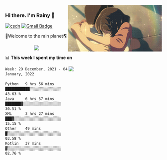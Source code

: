 <img  align='right' height="150" src="https://github.com/LikeRainDay/LikeRainDay/blob/master/pic/img_rain_1.gif?raw=true">



### Hi there. I'm Rainy :lemon:

[![csdn](https://img.shields.io/badge/-csdn-c14438?style=flat-square&logo=c&logoColor=white)](https://blog.csdn.net/qq_15807167)
[![Gmail Badge](https://img.shields.io/badge/-gmail-c14438?style=flat-square&logo=Gmail&logoColor=white&link=mailto:houshuai0816@gmail.com)](mailto:houshuai0816@gmail.com)

🚀Welcome to the rain planet🌎

<center>
<img align='center'  src="https://source.unsplash.com/random/1200x600">
</center>

📊 **This week I spent my time on**

<img align='right'   width="300" src="https://github-readme-stats.vercel.app/api?username=LikeRainDay&show_icons=true&title_color=fff&icon_color=79ff97&text_color=9f9f9f&bg_color=151515">

<!--START_SECTION:waka-->
```text
Week: 29 December, 2021 - 04 January, 2022

Python   9 hrs 56 mins   ███████████░░░░░░░░░░░░░░   43.63 % 
Java     6 hrs 57 mins   ███████▓░░░░░░░░░░░░░░░░░   30.51 % 
XML      3 hrs 27 mins   ███▓░░░░░░░░░░░░░░░░░░░░░   15.15 % 
Other    49 mins         █░░░░░░░░░░░░░░░░░░░░░░░░   03.58 % 
Kotlin   37 mins         ▓░░░░░░░░░░░░░░░░░░░░░░░░   02.76 % 
```
<!--END_SECTION:waka-->
